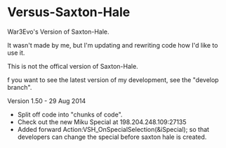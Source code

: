 Versus-Saxton-Hale
==================

War3Evo's Version of Saxton-Hale.

It wasn't made by me, but I'm updating and rewriting code how I'd like to use it.

This is not the offical version of Saxton-Hale.

f you want to see the latest version of my development, see the "develop branch".

Version 1.50 - 29 Aug 2014

* Split off code into "chunks of code".
* Check out the new Miku Special at 198.204.248.109:27135
* Added forward Action:VSH_OnSpecialSelection(&iSpecial); so that developers can change the special before saxton hale is created.

